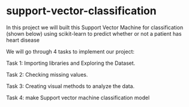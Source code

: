 # support-vector-classification
In this project we will built this Support Vector Machine for classification (shown below) using scikit-learn to predict whether or not a patient has heart disease

We will go through 4 tasks to implement our project:

Task 1: Importing libraries and Exploring the Dataset.

Task 2: Checking missing values.

Task 3: Creating visual methods to analyze the data.

Task 4: make Support vector machine classification model
